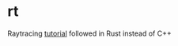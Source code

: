 # rt

Raytracing [tutorial](http://www.realtimerendering.com/raytracing/Ray%20Tracing%20in%20a%20Weekend.pdf) followed in Rust instead of C++
